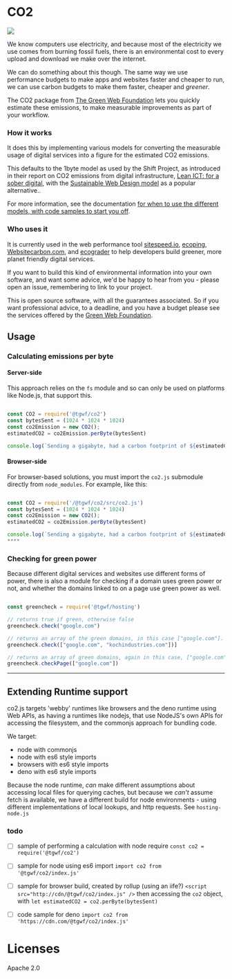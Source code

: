 # CO2

<img src="https://github.com/thegreenwebfoundation/co2.js/actions/workflows/unittests.yml/badge.svg" />


We know computers use electricity, and because most of the electricity we use comes from burning fossil fuels, there is an environmental cost to every upload and download we make over the internet.

We can do something about this though. The same way we use performance budgets to make apps and websites faster and cheaper to run, we can use carbon budgets to make them faster, cheaper and _greener_.

The CO2 package from [The Green Web Foundation][tgwf] lets you quickly estimate these emissions, to make measurable improvements as part of your workflow.

### How it works

It does this by implementing various models for converting the measurable usage of digital services into a figure for the estimated CO2 emissions.

This defaults to the 1byte model as used by the Shift Project, as introduced in their report on CO2 emissions from digital infrastructure, [Lean ICT: for a sober digital][soberDigital], with the [Sustainable Web Design model][swd] as a popular alternative..

For more information, see the documentation [for when to use the different models, with code samples to start you off](./src/readme.md).

### Who uses it

It is currently used in the web performance tool [sitespeed.io][], [ecoping][], [Websitecarbon.com](websitecarbon), and [ecograder][] to help developers build greener, more planet friendly digital services.

If you want to build this kind of environmental information into your own software, and want some advice, we'd be happy to hear from you - please open an issue, remembering to link to your project.

This is open source software, with all the guarantees associated. So if you want professional advice, to a deadline, and you have a budget please see the services offered by the [Green Web Foundation][tgwf-services].


[sitespeed.io]: https://sitespeed.io
[ecoping]: https://ecoping.earth
[ecograder]: https://ecograder.com
[websitecarbon]: https://www.websitecarbon.com
[tgwf]: https://www.thegreenwebfoundation.org
[tgwf-services]: https://www.thegreenwebfoundation.org/services
[swd]: https://sustainablewebdesign.org/calculating-digital-emissions
[soberDigital]: https://theshiftproject.org/en/lean-ict-2/


## Usage

### Calculating emissions per byte

#### Server-side

This approach relies on the `fs` module and so can only be used on platforms like Node.js, that support this.

```js

const CO2 = require('@tgwf/co2')
const bytesSent = (1024 * 1024 * 1024)
const co2Emission = new CO2();
estimatedCO2 = co2Emission.perByte(bytesSent)

console.log(`Sending a gigabyte, had a carbon footprint of ${estimatedCO2.toFixed(3)} grams of CO2`)

```

#### Browser-side

For browser-based solutions, you must import the `co2.js` submodule directly from `node_modules`. For example, like this:

```js

const CO2 = require('/@tgwf/co2/src/co2.js')
const bytesSent = (1024 * 1024 * 1024)
const co2Emission = new CO2();
estimatedCO2 = co2Emission.perByte(bytesSent)

console.log(`Sending a gigabyte, had a carbon footprint of ${estimatedCO2.toFixed(3)} grams of CO2`)
****
```

### Checking for green power

Because different digital services and websites use different forms of power, there is also a module for checking if a domain uses green power or not, and whether the domains linked to on a page use green power as well.

```js

const greencheck = require('@tgwf/hosting')

// returns true if green, otherwise false
greencheck.check("google.com")

// returns an array of the green domains, in this case ["google.com"].
greencheck.check(["google.com", "kochindustries.com"])]

// returns an array of green domains, again in this case, ["google.com"]
greencheck.checkPage(["google.com"])

```

-----
## Extending Runtime support

co2.js targets 'webby' runtimes like browsers and the deno runtime using Web APIs, as having a runtimes like nodejs, that use NodeJS's own APIs for accessing the filesystem, and the commonjs approach for bundling code.

We target:

- node with commonjs
- node with es6 style imports
- browsers with es6 style imports
- deno with es6 style imports

Because the node runtime, *can* make different assumptions about accessing local files for querying caches, but because we *can't* assume fetch is available, we have a different build for node environments - using different implementations of local lookups, and http requests. See `hosting-node.js`



### todo

- [ ] sample of performing a calculation with node require `const co2 = require('@tgwf/co2')`
- [ ] sample for node using es6 import `import co2 from '@tgwf/co2/index.js'`
- [ ] sample for browser build, created by rollup (using an iife?) `<script src="http://cdn/@tgwf/co2/index.js" />` then accessing the `co2` object, with `let estimatedCO2 = co2.perByte(bytesSent)`
- [ ] code sample for deno `import co2 from 'https://cdn.com/@tgwf/co2/index.js'`



# Licenses

Apache 2.0
